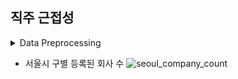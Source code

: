 ## 직주 근접성

<details>
<summary>Data Preprocessing</summary>
<div>

- 활용 데이터
    -  100대 기업 (24년 기준) 회사명 및 도로명 주소 데이터
    -  2024.10월 기준 아파트 실거래가 데이터
    -  전국 지하철 역 위치 데이터
      
- 진행방식
    - 100대 기업 (24년 기준) 회사명 및 도로명 주소 데이터 
      - 서울시에 위치한 회사로 1차 필터링
      - 1차 필터링된 회사 기반, 구별로 순위 설정
      - 1~5위에 해당하는 구의 회사들로 2차 필터링
      - 필터링된 회사들의 도로명 주소 기반 위도-경도 데이터 수집 (API 및 라이브러리 이용)
      - 구별로 회사들 Grouping 후, `위도-경도 기반 회사들 간 중간지점` 도출
     
    - 2024.10월 기준 아파트 실거래가 데이터, 전국 지하철 역 위치 데이터
      - 분당 및 일산 신도시에 위치하는 아파트 및 지하철 역 데이터 1차 필터링
      - 필터링된 데이터들에 대해 위도-경도 데이터 수집 (API 및 라이브러리 이용)
      - haversine을 활용한 지하철 역과 아파트 간 `직선거리` 도출 후, 역 별 최소 거리 3순위에 속하는 아파트들 2차 필터링
      - 필터링된 아파트 - `위도-경도 기반 회사들 간 중간지점` 간 직선거리 도출
      - 필터링된 아파트 - `위도-경도 기반 회사들 간 중간지점` 간 KAKAO Mobility API를 활용한 평일 미래운행정보 (241202~241206) 시간대별 수집
      - 수집된 미래운행정보 데이터 내 소요시간 및 이동 거리 도출 후 평균

- 원시 데이터 테이블 예시 (Filtering 후 67개 기업)

    | Name         | Address                                       | Latitude       | Longitude       |
    |--------------|-----------------------------------------------|----------------|-----------------|
    | LG에너지솔루션 | 서울특별시 영등포구 여의대로 108 (여의도동)         | 37.5251913154781 | 126.929112756574 |
    | LG화학        | 서울특별시 영등포구 여의대로 128                  | 37.5279271045092 | 126.929241174348 |

</div>
</details>

- 서울시 구별 등록된 회사 수
    ![seoul_company_count](https://github.com/user-attachments/assets/146cea31-3a44-4888-80e4-7dbee472c47b)

